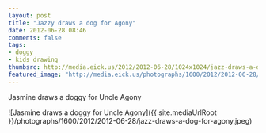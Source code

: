 ```yaml
---
layout: post
title: "Jazzy draws a dog for Agony"
date: 2012-06-28 08:46
comments: false
tags: 
- doggy
- kids drawing
thumbsrc: http://media.eick.us/2012/2012-06-28/1024x1024/jazz-draws-a-dog-for-agony.jpeg
featured_image: "http://media.eick.us/photographs/1600/2012/2012-06-28/jazz-draws-a-dog-for-agony.jpeg"
---
```

Jasmine draws a doggy for Uncle Agony

![Jasmine draws a doggy for Uncle Agony]({{ site.mediaUrlRoot }}/photographs/1600/2012/2012-06-28/jazz-draws-a-dog-for-agony.jpeg)

